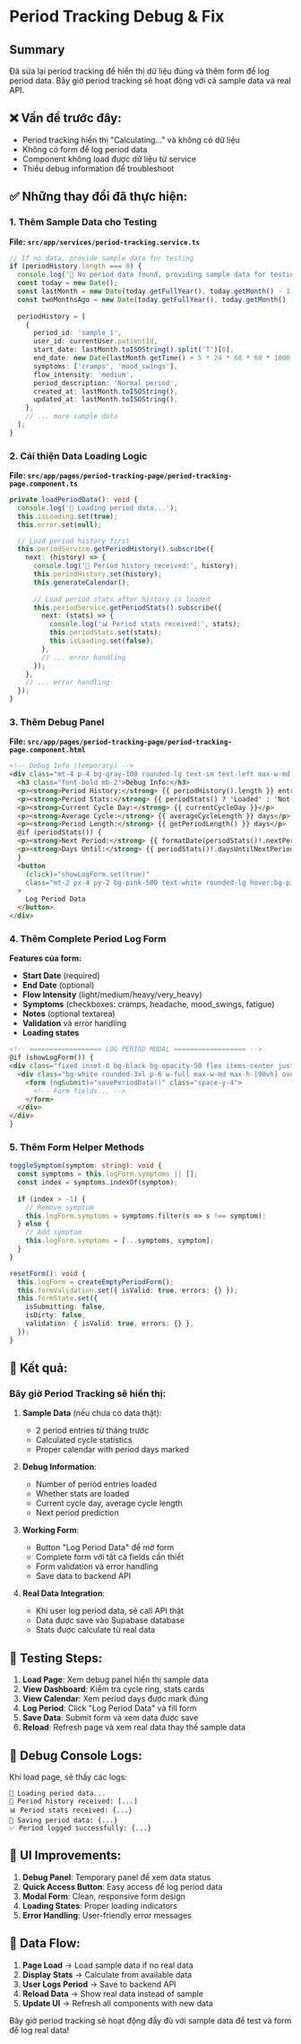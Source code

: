 # Period Tracking Debug & Fix

## Summary
Đã sửa lại period tracking để hiển thị dữ liệu đúng và thêm form để log period data. Bây giờ period tracking sẽ hoạt động với cả sample data và real API.

## ❌ **Vấn đề trước đây:**
- Period tracking hiển thị "Calculating..." và không có dữ liệu
- Không có form để log period data
- Component không load được dữ liệu từ service
- Thiếu debug information để troubleshoot

## ✅ **Những thay đổi đã thực hiện:**

### 1. **Thêm Sample Data cho Testing**

**File: `src/app/services/period-tracking.service.ts`**

```typescript
// If no data, provide sample data for testing
if (periodHistory.length === 0) {
  console.log('📝 No period data found, providing sample data for testing...');
  const today = new Date();
  const lastMonth = new Date(today.getFullYear(), today.getMonth() - 1, 15);
  const twoMonthsAgo = new Date(today.getFullYear(), today.getMonth() - 2, 12);
  
  periodHistory = [
    {
      period_id: 'sample_1',
      user_id: currentUser.patientId,
      start_date: lastMonth.toISOString().split('T')[0],
      end_date: new Date(lastMonth.getTime() + 5 * 24 * 60 * 60 * 1000).toISOString().split('T')[0],
      symptoms: ['cramps', 'mood_swings'],
      flow_intensity: 'medium',
      period_description: 'Normal period',
      created_at: lastMonth.toISOString(),
      updated_at: lastMonth.toISOString(),
    },
    // ... more sample data
  ];
}
```

### 2. **Cải thiện Data Loading Logic**

**File: `src/app/pages/period-tracking-page/period-tracking-page.component.ts`**

```typescript
private loadPeriodData(): void {
  console.log('🔄 Loading period data...');
  this.isLoading.set(true);
  this.error.set(null);

  // Load period history first
  this.periodService.getPeriodHistory().subscribe({
    next: (history) => {
      console.log('📅 Period history received:', history);
      this.periodHistory.set(history);
      this.generateCalendar();
      
      // Load period stats after history is loaded
      this.periodService.getPeriodStats().subscribe({
        next: (stats) => {
          console.log('📊 Period stats received:', stats);
          this.periodStats.set(stats);
          this.isLoading.set(false);
        },
        // ... error handling
      });
    },
    // ... error handling
  });
}
```

### 3. **Thêm Debug Panel**

**File: `src/app/pages/period-tracking-page/period-tracking-page.component.html`**

```html
<!-- Debug Info (temporary) -->
<div class="mt-4 p-4 bg-gray-100 rounded-lg text-sm text-left max-w-md mx-auto">
  <h3 class="font-bold mb-2">Debug Info:</h3>
  <p><strong>Period History:</strong> {{ periodHistory().length }} entries</p>
  <p><strong>Period Stats:</strong> {{ periodStats() ? 'Loaded' : 'Not loaded' }}</p>
  <p><strong>Current Cycle Day:</strong> {{ currentCycleDay }}</p>
  <p><strong>Average Cycle:</strong> {{ averageCycleLength }} days</p>
  <p><strong>Period Length:</strong> {{ getPeriodLength() }} days</p>
  @if (periodStats()) {
  <p><strong>Next Period:</strong> {{ formatDate(periodStats()!.nextPeriodDate) }}</p>
  <p><strong>Days Until:</strong> {{ periodStats()!.daysUntilNextPeriod }}</p>
  }
  <button 
    (click)="showLogForm.set(true)"
    class="mt-2 px-4 py-2 bg-pink-500 text-white rounded-lg hover:bg-pink-600 transition-colors"
  >
    Log Period Data
  </button>
</div>
```

### 4. **Thêm Complete Period Log Form**

**Features của form:**
- **Start Date** (required)
- **End Date** (optional)
- **Flow Intensity** (light/medium/heavy/very_heavy)
- **Symptoms** (checkboxes: cramps, headache, mood_swings, fatigue)
- **Notes** (optional textarea)
- **Validation** và error handling
- **Loading states**

```html
<!-- ================== LOG PERIOD MODAL ================== -->
@if (showLogForm()) {
<div class="fixed inset-0 bg-black bg-opacity-50 flex items-center justify-center z-50 p-4">
  <div class="bg-white rounded-3xl p-6 w-full max-w-md max-h-[90vh] overflow-y-auto">
    <form (ngSubmit)="savePeriodData()" class="space-y-4">
      <!-- Form fields... -->
    </form>
  </div>
</div>
}
```

### 5. **Thêm Form Helper Methods**

```typescript
toggleSymptom(symptom: string): void {
  const symptoms = this.logForm.symptoms || [];
  const index = symptoms.indexOf(symptom);
  
  if (index > -1) {
    // Remove symptom
    this.logForm.symptoms = symptoms.filter(s => s !== symptom);
  } else {
    // Add symptom
    this.logForm.symptoms = [...symptoms, symptom];
  }
}

resetForm(): void {
  this.logForm = createEmptyPeriodForm();
  this.formValidation.set({ isValid: true, errors: {} });
  this.formState.set({
    isSubmitting: false,
    isDirty: false,
    validation: { isValid: true, errors: {} },
  });
}
```

## 🎯 **Kết quả:**

### **Bây giờ Period Tracking sẽ hiển thị:**

1. **Sample Data** (nếu chưa có data thật):
   - 2 period entries từ tháng trước
   - Calculated cycle statistics
   - Proper calendar with period days marked

2. **Debug Information**:
   - Number of period entries loaded
   - Whether stats are loaded
   - Current cycle day, average cycle length
   - Next period prediction

3. **Working Form**:
   - Button "Log Period Data" để mở form
   - Complete form với tất cả fields cần thiết
   - Form validation và error handling
   - Save data to backend API

4. **Real Data Integration**:
   - Khi user log period data, sẽ call API thật
   - Data được save vào Supabase database
   - Stats được calculate từ real data

## 🧪 **Testing Steps:**

1. **Load Page**: Xem debug panel hiển thị sample data
2. **View Dashboard**: Kiểm tra cycle ring, stats cards
3. **View Calendar**: Xem period days được mark đúng
4. **Log Period**: Click "Log Period Data" và fill form
5. **Save Data**: Submit form và xem data được save
6. **Reload**: Refresh page và xem real data thay thế sample data

## 🔧 **Debug Console Logs:**

Khi load page, sẽ thấy các logs:
```
🔄 Loading period data...
📅 Period history received: [...]
📊 Period stats received: {...}
💾 Saving period data: {...}
✅ Period logged successfully: {...}
```

## 📱 **UI Improvements:**

1. **Debug Panel**: Temporary panel để xem data status
2. **Quick Access Button**: Easy access để log period data
3. **Modal Form**: Clean, responsive form design
4. **Loading States**: Proper loading indicators
5. **Error Handling**: User-friendly error messages

## 🔄 **Data Flow:**

1. **Page Load** → Load sample data if no real data
2. **Display Stats** → Calculate from available data
3. **User Logs Period** → Save to backend API
4. **Reload Data** → Show real data instead of sample
5. **Update UI** → Refresh all components with new data

Bây giờ period tracking sẽ hoạt động đầy đủ với sample data để test và form để log real data!
